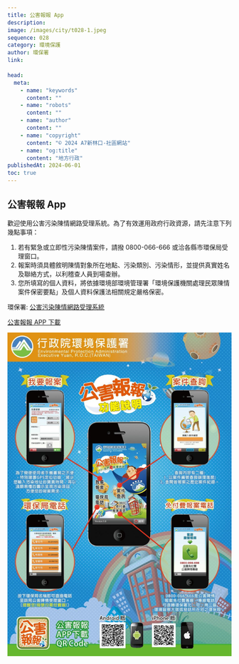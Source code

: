 ```yaml
---
title: 公害報報 App
description:
image: /images/city/t028-1.jpeg
sequence: 028
category: 環境保護
author: 環保署
link:

head:
  meta:
    - name: "keywords"
      content: ""
    - name: "robots"
      content: ""
    - name: "author"
      content: ""
    - name: "copyright"
      content: "© 2024 A7新林口-社區網站"
    - name: "og:title"
      content: "地方行政"
publishedAt: 2024-06-01
toc: true
---
```


## 公害報報 App

歡迎使用公害污染陳情網路受理系統。為了有效運用政府行政資源，請先注意下列幾點事項：

1. 若有緊急或立即性污染陳情案件，請撥 0800-066-666 或洽各縣市環保局受理窗口。
2. 報案時須具體敘明陳情對象所在地點、污染類別、污染情形，並提供真實姓名及聯絡方式，以利稽查人員到場查辦。
3. 您所填寫的個人資料，將依據環境部環境管理署「環境保護機關處理民眾陳情案件保密要點」及個人資料保護法相關規定嚴格保密。

環保署: <a href="https://ww3.moenv.gov.tw/Public/Index.aspx?fbclid=IwZXh0bgNhZW0CMTAAAR2BKbhNTwwPm60Pnn0kuTnJHJmi6kIEK1S1EflDlzparMKH5xEZ6ko-9SA_aem_ATAXRtSovGJpopcAcu2-FOd73wkxbzahur1zXDZqDNzMjDLJ67lklDM-Vpcmzk16pdSSN0bZlWjf9KuCEW0IR25U#gsc.tab=0">公害污染陳情網路受理系統</a>

<a href="https://ww3.moenv.gov.tw/Public/OtherLink.aspx">公害報報 APP 下載</a>

![t028-1.jpeg](/images/city/t028-1.jpeg)
